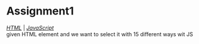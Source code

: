 # Assignment1

*[HTML](./index.html)* | *[JavaScript](./main.js)*  
given HTML element and we want to select it with 15 different ways wit JS
